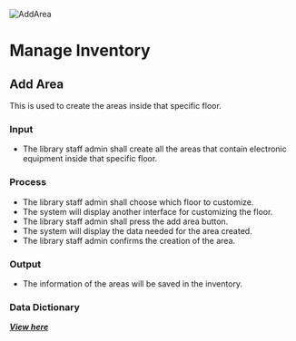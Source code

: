 ![AddArea](https://github.com/JakePatolilic/vsulib-ms/assets/114040840/1f913f72-52d5-4c41-82d9-d4f18c34cfd7)
# Manage Inventory
## Add Area
This is used to create the areas inside that specific floor.
### Input
-	The library staff admin shall create all the areas that contain electronic equipment inside that specific floor.
### Process
-	The library staff admin shall choose which floor to customize.
-	The system will display another interface for customizing the floor.
-	The library staff admin shall press the add area button.
-	The system will display the data needed for the area created.
-	The library staff admin confirms the creation of the area.
### Output 
-	The information of the areas will be saved in the inventory.
### Data Dictionary
[***View here***](https://github.com/JakePatolilic/vsulib-ms/blob/main/Features/Manage%20Inventory/Functions/Data%20Dictionary.md)


